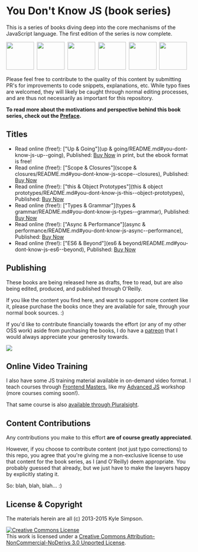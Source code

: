 # You Don't Know JS (book series)

This is a series of books diving deep into the core mechanisms of the JavaScript language. The first edition of the series is now complete.

<a href="http://shop.oreilly.com/product/0636920039303.do"><img src="up %26 going/cover.jpg" width="75"></a>&nbsp;
<a href="http://shop.oreilly.com/product/0636920026327.do"><img src="scope %26 closures/cover.jpg" width="75"></a>&nbsp;
<a href="http://shop.oreilly.com/product/0636920033738.do"><img src="this %26 object prototypes/cover.jpg" width="75"></a>&nbsp;
<a href="http://shop.oreilly.com/product/0636920033745.do"><img src="types %26 grammar/cover.jpg" width="75"></a>&nbsp;
<a href="http://shop.oreilly.com/product/0636920033752.do"><img src="async %26 performance/cover.jpg" width="75"></a>&nbsp;
<a href="http://shop.oreilly.com/product/0636920033769.do"><img src="es6 %26 beyond/cover.jpg" width="75"></a>

Please feel free to contribute to the quality of this content by submitting PR's for improvements to code snippets, explanations, etc. While typo fixes are welcomed, they will likely be caught through normal editing processes, and are thus not necessarily as important for this repository.

**To read more about the motivations and perspective behind this book series, check out the [Preface](preface.md).**

## Titles

* Read online (free!): ["Up & Going"](up & going/README.md#you-dont-know-js-up--going), Published: [Buy Now](http://shop.oreilly.com/product/0636920039303.do) in print, but the ebook format is free!
* Read online (free!): ["Scope & Closures"](scope & closures/README.md#you-dont-know-js-scope--closures), Published: [Buy Now](http://shop.oreilly.com/product/0636920026327.do)
* Read online (free!): ["this & Object Prototypes"](this & object prototypes/README.md#you-dont-know-js-this--object-prototypes), Published: [Buy Now](http://shop.oreilly.com/product/0636920033738.do)
* Read online (free!): ["Types & Grammar"](types & grammar/README.md#you-dont-know-js-types--grammar), Published: [Buy Now](http://shop.oreilly.com/product/0636920033745.do)
* Read online (free!): ["Async & Performance"](async & performance/README.md#you-dont-know-js-async--performance), Published: [Buy Now](http://shop.oreilly.com/product/0636920033752.do)
* Read online (free!): ["ES6 & Beyond"](es6 & beyond/README.md#you-dont-know-js-es6--beyond), Published: [Buy Now](http://shop.oreilly.com/product/0636920033769.do)

## Publishing

These books are being released here as drafts, free to read, but are also being edited, produced, and published through O'Reilly.

If you like the content you find here, and want to support more content like it, please purchase the books once they are available for sale, through your normal book sources. :)

If you'd like to contribute financially towards the effort (or any of my other OSS work) aside from purchasing the books, I do have a [patreon](https://www.patreon.com/getify) that I would always appreciate your generosity towards.

<a href="https://www.patreon.com/getify"><img src="http://blog.getify.com/wp-content/uploads/patreon.png"></a>


## Online Video Training

I also have some JS training material available in on-demand video format. I teach courses through [Frontend Masters](https://FrontendMasters.com), like my [Advanced JS](https://frontendmasters.com/courses/advanced-javascript/) workshop (more courses coming soon!).

That same course is also [available through Pluralsight](http://www.pluralsight.com/courses/advanced-javascript).

## Content Contributions

Any contributions you make to this effort **are of course greatly appreciated**.

However, if you choose to contribute content (not just typo corrections) to this repo, you agree that you're giving me a non-exclusive license to use that content for the book series, as I (and O'Reilly) deem appropriate. You probably guessed that already, but we just have to make the lawyers happy by explicitly stating it.

So: blah, blah, blah... :)

## License & Copyright

The materials herein are all (c) 2013-2015 Kyle Simpson.

<a rel="license" href="http://creativecommons.org/licenses/by-nc-nd/3.0/"><img alt="Creative Commons License" style="border-width:0" src="https://i.creativecommons.org/l/by-nc-nd/3.0/88x31.png" /></a><br />This work is licensed under a <a rel="license" href="http://creativecommons.org/licenses/by-nc-nd/3.0/">Creative Commons Attribution-NonCommercial-NoDerivs 3.0 Unported License</a>.

